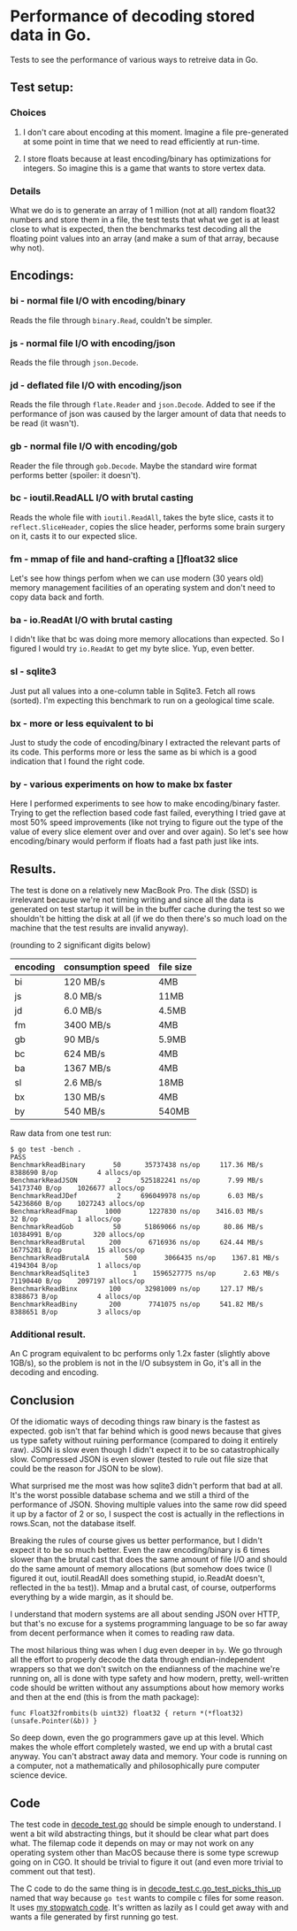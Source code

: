 # Performance of decoding stored data in Go.

Tests to see the performance of various ways to retreive data in Go.

## Test setup:

### Choices

1. I don't care about encoding at this moment. Imagine a file
pre-generated at some point in time that we need to read efficiently
at run-time.

2. I store floats because at least encoding/binary has optimizations
for integers. So imagine this is a game that wants to store vertex
data.

### Details

What we do is to generate an array of 1 million (not at all) random
float32 numbers and store them in a file, the test tests that what we
get is at least close to what is expected, then the benchmarks test
decoding all the floating point values into an array (and make a sum
of that array, because why not).

## Encodings:

### bi - normal file I/O with encoding/binary

Reads the file through `binary.Read`, couldn't be simpler.

### js - normal file I/O with encoding/json

Reads the file through `json.Decode`.

### jd - deflated file I/O with encoding/json

Reads the file through `flate.Reader` and `json.Decode`. Added to see
if the performance of json was caused by the larger amount of data
that needs to be read (it wasn't).

### gb - normal file I/O with encoding/gob

Reader the file through `gob.Decode`. Maybe the standard wire format
performs better (spoiler: it doesn't).

### bc - ioutil.ReadALL I/O with brutal casting

Reads the whole file with `ioutil.ReadAll`, takes the byte slice,
casts it to `reflect.SliceHeader`, copies the slice header,
performs some brain surgery on it, casts it to our expected slice.

### fm - mmap of file and hand-crafting a []float32 slice

Let's see how things perfom when we can use modern (30 years old)
memory management facilities of an operating system and don't need
to copy data back and forth.

### ba - io.ReadAt I/O with brutal casting

I didn't like that bc was doing more memory allocations than expected.
So I figured I would try `io.ReadAt` to get my byte slice. Yup, even
better.

### sl - sqlite3

Just put all values into a one-column table in Sqlite3. Fetch all rows
(sorted). I'm expecting this benchmark to run on a geological time
scale.

### bx - more or less equivalent to bi

Just to study the code of encoding/binary I extracted the relevant
parts of its code. This performs more or less the same as bi which
is a good indication that I found the right code.

### by - various experiments on how to make bx faster

Here I performed experiments to see how to make encoding/binary
faster. Trying to get the reflection based code fast failed,
everything I tried gave at most 50% speed improvements (like not
trying to figure out the type of the value of every slice element over
and over and over again). So let's see how encoding/binary would
perform if floats had a fast path just like ints.

## Results.

The test is done on a relatively new MacBook Pro. The disk (SSD) is
irrelevant because we're not timing writing and since all the data is
generated on test startup it will be in the buffer cache during the
test so we shouldn't be hitting the disk at all (if we do then there's
so much load on the machine that the test results are invalid anyway).

(rounding to 2 significant digits below)

encoding | consumption speed | file size |
---------|-------------------|-----------|
bi	| 120 MB/s	| 4MB	|
js	| 8.0 MB/s	| 11MB	| 
jd	| 6.0 MB/s	| 4.5MB | 
fm	| 3400 MB/s	| 4MB	| 
gb	| 90 MB/s	| 5.9MB |
bc	| 624 MB/s	| 4MB	|
ba	| 1367 MB/s	| 4MB	| 
sl	| 2.6 MB/s	| 18MB	|
bx	| 130 MB/s	| 4MB	|
by	| 540 MB/s	| 540MB	|

Raw data from one test run:

    $ go test -bench .
    PASS
    BenchmarkReadBinary	      50	  35737438 ns/op	 117.36 MB/s	 8388690 B/op	       4 allocs/op
    BenchmarkReadJSON	       2	 525182241 ns/op	   7.99 MB/s	54173740 B/op	 1026677 allocs/op
    BenchmarkReadJDef	       2	 696049978 ns/op	   6.03 MB/s	54236860 B/op	 1027243 allocs/op
    BenchmarkReadFmap	    1000	   1227830 ns/op	3416.03 MB/s	      32 B/op	       1 allocs/op
    BenchmarkReadGob	      50	  51869066 ns/op	  80.86 MB/s	10384991 B/op	     320 allocs/op
    BenchmarkReadBrutal	     200	   6716936 ns/op	 624.44 MB/s	16775281 B/op	      15 allocs/op
    BenchmarkReadBrutalA	     500	   3066435 ns/op	1367.81 MB/s	 4194304 B/op	       1 allocs/op
    BenchmarkReadSqlite3	       1	1596527775 ns/op	   2.63 MB/s	71190440 B/op	 2097197 allocs/op
    BenchmarkReadBinx	     100	  32981009 ns/op	 127.17 MB/s	 8388673 B/op	       4 allocs/op
    BenchmarkReadBiny	     200	   7741075 ns/op	 541.82 MB/s	 8388651 B/op	       3 allocs/op

### Additional result.

An C program equivalent to bc performs only 1.2x faster (slightly
above 1GB/s), so the problem is not in the I/O subsystem in Go, it's
all in the decoding and encoding.

## Conclusion

Of the idiomatic ways of decoding things raw binary is the fastest as
expected. gob isn't that far behind which is good news because that
gives us type safety without ruining performance (compared to doing it
entirely raw). JSON is slow even though I didn't expect it to be so
catastrophically slow. Compressed JSON is even slower (tested to rule
out file size that could be the reason for JSON to be slow).

What surprised me the most was how sqlite3 didn't perform that bad at
all. It's the worst possible database schema and we still a third of
the performance of JSON. Shoving multiple values into the same row did
speed it up by a factor of 2 or so, I suspect the cost is actually in
the reflections in rows.Scan, not the database itself.

Breaking the rules of course gives us better performance, but I didn't
expect it to be so much better. Even the raw encoding/binary is 6
times slower than the brutal cast that does the same amount of file
I/O and should do the same amount of memory allocations (but somehow
does twice (I figured it out, ioutil.ReadAll does something stupid,
io.ReadAt doesn't, reflected in the `ba` test)). Mmap and a brutal
cast, of course, outperforms everything by a wide margin, as it should
be.

I understand that modern systems are all about sending JSON over HTTP,
but that's no excuse for a systems programming language to be so far
away from decent performance when it comes to reading raw data.

The most hilarious thing was when I dug even deeper in `by`. We go
through all the effort to properly decode the data through
endian-independent wrappers so that we don't switch on the endianness
of the machine we're running on, all is done with type safety and how
modern, pretty, well-written code should be written without any
assumptions about how memory works and then at the end (this is from
the math package):

    func Float32frombits(b uint32) float32 { return *(*float32)(unsafe.Pointer(&b)) }

So deep down, even the go programmers gave up at this level. Which
makes the whole effort completely wasted, we end up with a brutal
cast anyway. You can't abstract away data and memory. Your code is
running on a computer, not a mathematically and philosophically pure
computer science device.

## Code

The test code in [decode_test.go](decode_test.go) should be simple
enough to understand. I went a bit wild abstracting things, but it
should be clear what part does what. The filemap code it depends on
may or may not work on any operating system other than MacOS because
there is some type screwup going on in CGO. It should be trivial to
figure it out (and even more trivial to comment out that test).

The C code to do the same thing is in
[decode_test.c.go_test_picks_this_up](decode_test.c.go_test_picks_this_up)
named that way because `go test` wants to compile c files for some
reason.  It uses [my stopwatch code](https://github.com/art4711/timing).
It's written as lazily as I could get away with and wants a file
generated by first running go test.